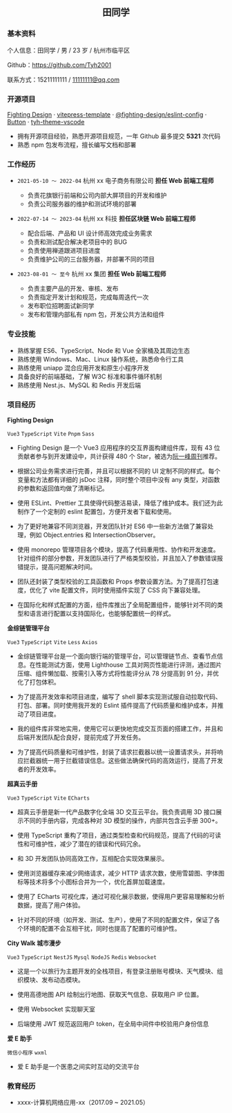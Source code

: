<h2 align="center">田同学</h2>

### 基本资料

个人信息：田同学 / 男 / 23 岁 / 杭州市临平区

Github：https://github.com/Tyh2001

联系方式：15211111111 / 11111111@qq.com

### 开源项目

[Fighting Design](https://github.com/FightingDesign/fighting-design) · [vitepress-template](https://github.com/Tyh2001/vitepress-template) · [@fighting-design/eslint-config](https://github.com/FightingDesign/fighting-design/tree/master/packages/fighting-eslint-config) · [Button](https://github.com/Tyh2001/Button) · [tyh-theme-vscode](https://github.com/Tyh2001/tyh-theme-vscode)

- 拥有开源项目经验，熟悉开源项目规范，一年 Github 最多提交 **5321** 次代码
- 熟悉 npm 包发布流程，擅长编写文档和部署

### 工作经历

- `2021-05-10 ～ 2022-04` 杭州 xx 电子商务有限公司 **担任 Web 前端工程师**

  - 负责花旗银行前端和公司内部大屏项目的开发和维护
  - 负责公司服务器的维护和测试环境的部署

- `2022-07-14 ～ 2023-04` 杭州 xx 科技 **担任区块链 Web 前端工程师**

  - 配合后端、产品和 UI 设计师高效完成业务需求
  - 负责和测试配合解决老项目中的 BUG
  - 负责使用禅道跟进项目进度
  - 负责维护公司的三台服务器，并部署不同的项目

- `2023-08-01 ～ 至今` 杭州 xx 集团  **担任 Web 前端工程师**

  - 负责主要产品的开发、审核、发布
  - 负责指定开发计划和规范，完成每周迭代一次
  - 发布职位招聘面试新同学
  - 发布和管理内部私有 npm 包，开发公共方法和组件

### 专业技能

- 熟练掌握 ES6、TypeScript、Node 和 Vue 全家桶及其周边生态
- 熟练使用 Windows、Mac、Linux 操作系统，熟悉命令行工具
- 熟练使用 uniapp 混合应用开发和原生小程序开发
- 具备良好的前端基础，了解 W3C 标准和事件循环机制
- 熟练使用 Nest.js、MySQL 和 Redis 开发后端

### 项目经历

**Fighting Design**

`Vue3` `TypeScript` `Vite` `Pnpm` `Sass`

- Fighting Design 是一个 Vue3 应用程序的交互界面构建组件库，现有 43 位贡献者参与到开发建设中，共计获得 480 个 Star，被选为[阮一峰周刊](https://www.ruanyifeng.com/blog/2022/09/weekly-issue-225.html)推荐。

- 根据公司业务需求进行完善，并且可以根据不同的 UI 定制不同的样式。每个变量和方法都有详细的 jsDoc 注释，同时整个项目中没有 any 类型，对函数的参数和返回值均做了清晰标记。

- 使用 ESLint、Prettier 工具使得代码整洁易读，降低了维护成本。我们还为此制作了一个定制的 eslint 配置包，方便开发者下载和使用。

- 为了更好地兼容不同浏览器，开发团队针对 ES6 中一些新方法做了兼容处理，例如 Object.entries 和 IntersectionObserver。

- 使用 monorepo 管理项目各个模块，提高了代码重用性、协作和开发速度。针对组件的部分参数，开发团队进行了严格类型校验，并且加入了参数错误报错提示，提高问题解决时间。

- 团队还封装了类型校验的工具函数和 Props 参数设置方法。为了提高打包速度，优化了 vite 配置文件，同时使用插件实现了 CSS 向下兼容处理。

- 在国际化和样式配置的方面，组件库推出了全局配置组件，能够针对不同的类型和语言进行配置以支持国际化，也能够配置统一的样式。

**金综链管理平台**

`Vue3` `TypeScript` `Vite` `Less` `Axios`

- 金综链管理平台是一个面向银行端的管理平台，可以管理链节点、查看节点信息。在性能测试方面，使用 Lighthouse 工具对网页性能进行评测，通过图片压缩、组件懒加载、按需引入等方式将性能评分从 78 分提高到 91 分，并优化了打包体积。

- 为了提高开发效率和项目进度，编写了 shell 脚本实现测试服自动拉取代码、打包、部署。同时使用我开发的 Eslint 插件提高了代码质量和维护成本，并推动了项目进度。

- 我的组件库非常地实用，使用它可以更快地完成交互页面的搭建工作，并且和后端开发团队配合良好，提前完成了开发任务。

- 为了提高代码质量和可维护性，封装了请求拦截器以统一设置请求头，并将响应拦截器统一用于拦截错误信息。这些做法确保代码的高效运行，提高了开发者的开发效率。

**超真云手册**

`Vue3` `TypeScript` `Vite` `ECharts`

- 超真云手册是新一代产品数字化全端 3D 交互云平台。我负责调用 3D 接口展示不同的手册内容，完成各种对 3D 模型的操作，内部共包含云手册 300+。

- 使用 TypeScript 重构了项目，通过类型检查和代码规范，提高了代码的可读性和可维护性，减少了潜在的错误和代码冗余。

- 和 3D 开发团队协同高效工作，互相配合实现效果展示。

- 使用浏览器缓存来减少网络请求，减少 HTTP 请求次数，使用雪碧图、字体图标等技术将多个小图标合并为一个，优化首屏加载速度。

- 使用了 ECharts 可视化库，通过可视化展示数据，使得用户更容易理解和分析数据，提高了用户体验。

- 针对不同的环境（如开发、测试、生产），使用了不同的配置文件，保证了各个环境的配置不会互相干扰，同时也提高了配置的可维护性。

**City Walk 城市漫步**

`Vue3` `TypeScript` `NestJS` `Mysql` `NodeJS` `Redis` `Websocket`

- 这是一个以旅行为主题开发的全栈项目，有登录注册账号模块、天气模块、组织模块、发布动态模块。

- 使用高德地图 API 绘制出行地图、获取天气信息、获取用户 IP 位置。

- 使用 Websocket 实现聊天室

- 后端使用 JWT 规范返回用户 token，在全局中间件中校验用户身份信息

**爱 E 助手**

`微信小程序` `wxml`

- 爱 E 助手是一个医患之间实时互动的交流平台

### 教育经历

- xxxx-计算机网络应用-xx（2017.09 ~ 2021.05）
